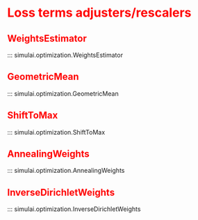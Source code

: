 <style>
red { color: red }
</style>

# <red>Loss terms adjusters/rescalers</red>

## <red>WeightsEstimator</red>
::: simulai.optimization.WeightsEstimator
## <red>GeometricMean</red>
::: simulai.optimization.GeometricMean
## <red>ShiftToMax</red>
::: simulai.optimization.ShiftToMax
## <red>AnnealingWeights</red>
::: simulai.optimization.AnnealingWeights
## <red>InverseDirichletWeights</red>
::: simulai.optimization.InverseDirichletWeights

